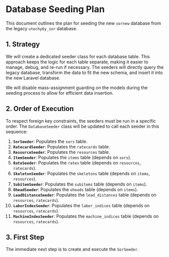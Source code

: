 # Database Seeding Plan

This document outlines the plan for seeding the new `sornew` database from the legacy `utechy6y_sor` database.

## 1. Strategy

We will create a dedicated seeder class for each database table. This approach keeps the logic for each table separate, making it easier to manage, debug, and re-run if necessary. The seeders will directly query the legacy database, transform the data to fit the new schema, and insert it into the new Laravel database.

We will disable mass-assignment guarding on the models during the seeding process to allow for efficient data insertion.

## 2. Order of Execution

To respect foreign key constraints, the seeders must be run in a specific order. The `DatabaseSeeder` class will be updated to call each seeder in this sequence:

1.  **`SorSeeder`**: Populates the `sors` table.
2.  **`RatecardSeeder`**: Populates the `ratecards` table.
3.  **`ResourceSeeder`**: Populates the `resources` table.
4.  **`ItemSeeder`**: Populates the `items` table (depends on `sors`).
5.  **`RateSeeder`**: Populates the `rates` table (depends on `resources`, `ratecards`).
6.  **`SkeletonSeeder`**: Populates the `skeletons` table (depends on `items`, `resources`).
7.  **`SubitemSeeder`**: Populates the `subitems` table (depends on `items`).
8.  **`OheadSeeder`**: Populates the `oheads` table (depends on `items`).
9.  **`LeadDistanceSeeder`**: Populates the `lead_distances` table (depends on `resources`, `ratecards`).
10. **`LaborIndexSeeder`**: Populates the `labor_indices` table (depends on `resources`, `ratecards`).
11. **`MachineIndexSeeder`**: Populates the `machine_indices` table (depends on `resources`, `ratecards`).

## 3. First Step

The immediate next step is to create and execute the `SorSeeder`.
